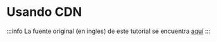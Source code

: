 # Usando CDN

:::info
La fuente original (en ingles) de este tutorial se encuentra [aquí](https://mswjs.io/docs/recipes/using-cdn)
:::

